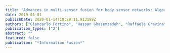 ```yaml
---
title: "Advances in multi-sensor fusion for body sensor networks: Algorithms, architectures, and applications"
date: 2019-01-01
publishDate: 2020-01-14T10:29:11.913189Z
authors: ["Giancarlo Fortino", "Hassan Ghasemzadeh", "Raffaele Gravina", "Peter X. Liu", "Carmen C. Y. Poon", "Zhelong Wang"]
publication_types: ["2"]
abstract: ""
featured: false
publication: "*Information Fusion*"
---
```


